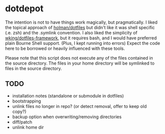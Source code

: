 # dotdepot

The intention is not to have things work magically, but pragmatically. I liked the topical approach of [holman/dotfiles](https://github.com/holman/dotfiles) but didn't like it was shell specific (.e. zsh) and the .symlink convention. I also liked the simplicity of [wking/dotfiles-framework](https://github.com/wking/dotfiles-framework), but it requires bash, and I would have preferred plain Bourne Shell support. (Plus, I kept running into errors) Expect the code here to be borrowed or heavily influenced with these tools.

Please note that this script does not execute any of the files contained in the source directory. The files in your home directory will be symlinked to files in the source directory.

## TODO

- installation notes (standalone or submodule in dotfiles)
- bootstrapping
- unlink files no longer in repo? (or detect removal, offer to keep old copy?)
- backup option when overwriting/removing directories
- diff/patch
- unlink home dir

